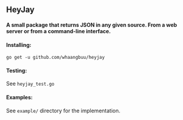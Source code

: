 ## HeyJay

#### A small package that returns JSON in any given source. From a web server or from a command-line interface.

#### Installing:
```
go get -u github.com/whaangbuu/heyjay
```

#### Testing:
See `heyjay_test.go`


#### Examples:
See `example/` directory for the implementation.
